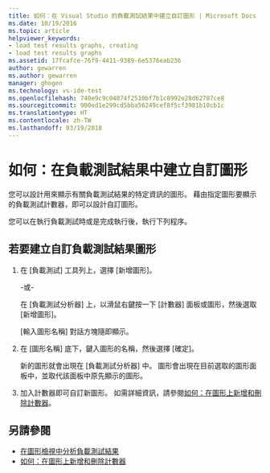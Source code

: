 ```yaml
---
title: 如何：在 Visual Studio 的負載測試結果中建立自訂圖形 | Microsoft Docs
ms.date: 10/19/2016
ms.topic: article
helpviewer_keywords:
- load test results graphs, creating
- load test results graphs
ms.assetid: 17fcafce-76f9-4411-9389-6e5376eab236
author: gewarren
ms.author: gewarren
manager: ghogen
ms.technology: vs-ide-test
ms.openlocfilehash: 740e9c9c04874f2510bf7b1c8992e28d62787ce8
ms.sourcegitcommit: 900ed1e299cd5bba56249cef8f5cf3981b10cb1c
ms.translationtype: HT
ms.contentlocale: zh-TW
ms.lasthandoff: 03/19/2018
---
```

# <a name="how-to-create-custom-graphs-in-load-test-results"></a>如何：在負載測試結果中建立自訂圖形

您可以設計用來顯示有關負載測試結果的特定資訊的圖形。 藉由指定圖形要顯示的負載測試計數器，即可以設計自訂圖形。

 您可以在執行負載測試時或是完成執行後，執行下列程序。

## <a name="to-create-a-custom-load-test-results-graph"></a>若要建立自訂負載測試結果圖形

1.  在 [負載測試] 工具列上，選擇 [新增圖形]。

     \-或-

     在 [負載測試分析器] 上，以滑鼠右鍵按一下 [計數器] 面板或圖形，然後選取 [新增圖形]。

     [輸入圖形名稱] 對話方塊隨即顯示。

2.  在 [圖形名稱] 底下，鍵入圖形的名稱，然後選擇 [確定]。

     新的圖形就會出現在 [負載測試分析器] 中。 圖形會出現在目前選取的圖形面板中，並取代該面板中原先顯示的圖形。

3.  加入計數器即可自訂新圖形。 如需詳細資訊，請參閱[如何：在圖形上新增和刪除計數器](../test/how-to-add-and-delete-counters-on-graphs-in-load-test-results.md)。

## <a name="see-also"></a>另請參閱

- [在圖形檢視中分析負載測試結果](../test/analyze-load-test-results-in-the-graphs-view.md)
- [如何：在圖形上新增和刪除計數器](../test/how-to-add-and-delete-counters-on-graphs-in-load-test-results.md)
